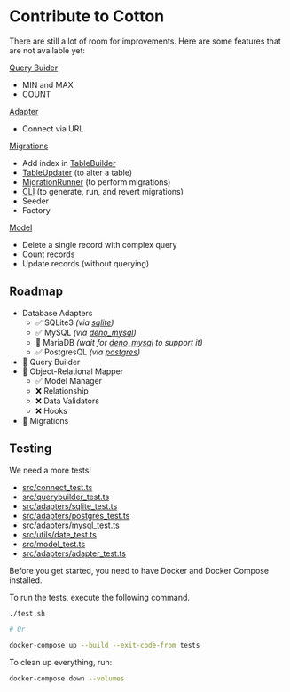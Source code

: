 # Contribute to Cotton

There are still a lot of room for improvements. Here are some features that are not available yet:

[Query Buider](./src/querybuilder.ts)

- MIN and MAX
- COUNT

[Adapter](./src/adapters)

- Connect via URL

[Migrations](./src/migrations)

- Add index in [TableBuilder](./src/migrations/tablebuilder.ts)
- [TableUpdater](./src/migrations/tableupdater.ts) (to alter a table)
- [MigrationRunner](./src/migrations/migrationrunner.ts) (to perform migrations)
- [CLI](./cli.ts) (to generate, run, and revert migrations)
- Seeder
- Factory

[Model](./src/migrations)

- Delete a single record with complex query
- Count records
- Update records (without querying)

## Roadmap

- Database Adapters
  - ✅ SQLite3 _(via [sqlite](https://github.com/dyedgreen/deno-sqlite))_
  - ✅ MySQL _(via [deno_mysql](https://manyuanrong/deno_mysql))_
  - 🚧 MariaDB _(wait for [deno_mysql](https://github.com/manyuanrong/deno_mysql) to support it)_
  - ✅ PostgresQL _(via [postgres](https://github.com/deno-postgres/deno-postgres))_
- 🚧 Query Builder
- 🚧 Object-Relational Mapper
  - ✅ Model Manager
  - ❌ Relationship
  - ❌ Data Validators
  - ❌ Hooks
- 🚧 Migrations

## Testing

We need a more tests!

- [src/connect_test.ts](./src/connect_test.ts)
- [src/querybuilder_test.ts](./src/querybuilder_test.ts)
- [src/adapters/sqlite_test.ts](./src/adapters/sqlite_test.ts)
- [src/adapters/postgres_test.ts](./src/adapters/postgres_test.ts)
- [src/adapters/mysql_test.ts](./src/adapters/mysql_test.ts)
- [src/utils/date_test.ts](./src/utils/date_test.ts)
- [src/model_test.ts](./src/model_test.ts)
- [src/adapters/adapter_test.ts](./src/adapters/adapter_test.ts)

Before you get started, you need to have Docker and Docker Compose installed.

To run the tests, execute the following command.

```sh
./test.sh

# Or

docker-compose up --build --exit-code-from tests
```

To clean up everything, run:

```sh
docker-compose down --volumes
```
